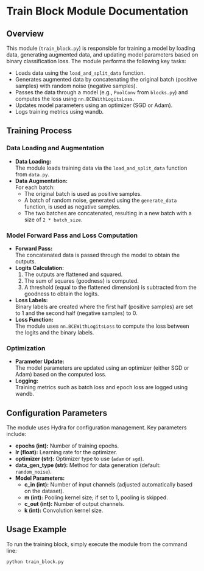 # Train Block Module Documentation

## Overview
This module (`train_block.py`) is responsible for training a model by loading data, generating augmented data, and updating model parameters based on binary classification loss. The module performs the following key tasks:
- Loads data using the `load_and_split_data` function.
- Generates augmented data by concatenating the original batch (positive samples) with random noise (negative samples).
- Passes the data through a model (e.g., `PoolConv` from `blocks.py`) and computes the loss using `nn.BCEWithLogitsLoss`.
- Updates model parameters using an optimizer (SGD or Adam).
- Logs training metrics using wandb.

## Training Process

### Data Loading and Augmentation
- **Data Loading:**  
  The module loads training data via the `load_and_split_data` function from `data.py`.
- **Data Augmentation:**  
  For each batch:
  - The original batch is used as positive samples.
  - A batch of random noise, generated using the `generate_data` function, is used as negative samples.
  - The two batches are concatenated, resulting in a new batch with a size of `2 * batch_size`.

### Model Forward Pass and Loss Computation
- **Forward Pass:**  
  The concatenated data is passed through the model to obtain the outputs.
- **Logits Calculation:**  
  1. The outputs are flattened and squared.
  2. The sum of squares (goodness) is computed.
  3. A threshold (equal to the flattened dimension) is subtracted from the goodness to obtain the logits.
- **Loss Labels:**  
  Binary labels are created where the first half (positive samples) are set to 1 and the second half (negative samples) to 0.
- **Loss Function:**  
  The module uses `nn.BCEWithLogitsLoss` to compute the loss between the logits and the binary labels.

### Optimization
- **Parameter Update:**  
  The model parameters are updated using an optimizer (either SGD or Adam) based on the computed loss.
- **Logging:**  
  Training metrics such as batch loss and epoch loss are logged using wandb.

## Configuration Parameters
The module uses Hydra for configuration management. Key parameters include:
- **epochs (int):** Number of training epochs.
- **lr (float):** Learning rate for the optimizer.
- **optimizer (str):** Optimizer type to use (`adam` or `sgd`).
- **data_gen_type (str):** Method for data generation (default: `random_noise`).
- **Model Parameters:**
  - **c_in (int):** Number of input channels (adjusted automatically based on the dataset).
  - **m (int):** Pooling kernel size; if set to 1, pooling is skipped.
  - **c_out (int):** Number of output channels.
  - **k (int):** Convolution kernel size.

## Usage Example
To run the training block, simply execute the module from the command line:

```python
python train_block.py
```
